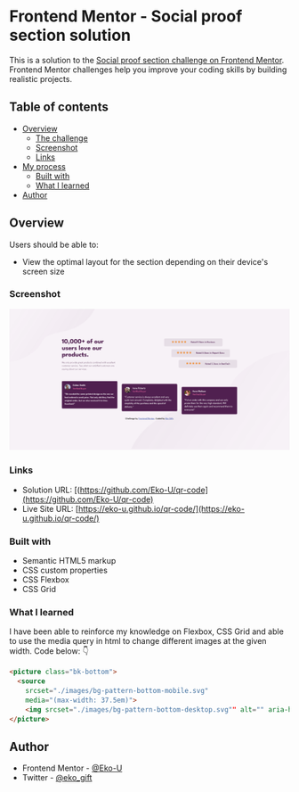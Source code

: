 # Frontend Mentor - Social proof section solution

This is a solution to the [Social proof section challenge on Frontend Mentor](https://www.frontendmentor.io/challenges/social-proof-section-6e0qTv_bA). Frontend Mentor challenges help you improve your coding skills by building realistic projects. 

## Table of contents

- [Overview](#overview)
  - [The challenge](#the-challenge)
  - [Screenshot](#screenshot)
  - [Links](#links)
- [My process](#my-process)
  - [Built with](#built-with)
  - [What I learned](#what-i-learned)
- [Author](#author)

## Overview

Users should be able to:

- View the optimal layout for the section depending on their device's screen size

### Screenshot

![](./images/screenshot.png)

### Links

- Solution URL: [(https://github.com/Eko-U/qr-code](https://github.com/Eko-U/qr-code)
- Live Site URL: [https://eko-u.github.io/qr-code/](https://eko-u.github.io/qr-code/)

### Built with

- Semantic HTML5 markup
- CSS custom properties
- CSS Flexbox
- CSS Grid

### What I learned
I have been able to reinforce my knowledge on Flexbox, CSS Grid and able to use the media query in html to change different images at the given width. Code below: 👇
```html
<picture class="bk-bottom">
  <source 
    srcset="./images/bg-pattern-bottom-mobile.svg" 
    media="(max-width: 37.5em)">
    <img srcset="./images/bg-pattern-bottom-desktop.svg"" alt="" aria-hidden="true">
</picture>
``` 

## Author

- Frontend Mentor - [@Eko-U](https://www.frontendmentor.io/profile/Eko-U)
- Twitter - [@eko_gift](https://www.twitter.com/eko_gift)
